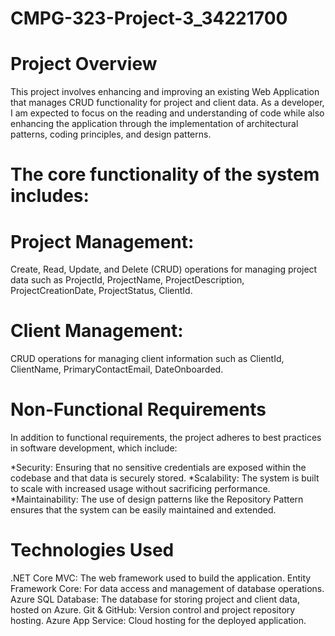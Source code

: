 # CMPG-323-Project-3_34221700

# Project Overview
This project involves enhancing and improving an existing Web Application that manages CRUD functionality for project and client data. As a developer, I am  expected to focus on the reading and understanding of code while also enhancing the application through the implementation of architectural patterns, coding principles, and design patterns.

# The core functionality of the system includes:

# Project Management:
Create, Read, Update, and Delete (CRUD) operations for managing project data such as ProjectId, ProjectName, ProjectDescription, ProjectCreationDate, ProjectStatus, ClientId.
# Client Management:
CRUD operations for managing client information such as ClientId, ClientName, PrimaryContactEmail, DateOnboarded.

# Non-Functional Requirements
In addition to functional requirements, the project adheres to best practices in software development, which include:

*Security: Ensuring that no sensitive credentials are exposed within the codebase and that data is securely stored.
*Scalability: The system is built to scale with increased usage without sacrificing performance.
*Maintainability: The use of design patterns like the Repository Pattern ensures that the system can be easily maintained and extended.

# Technologies Used
.NET Core MVC: The web framework used to build the application.
Entity Framework Core: For data access and management of database operations.
Azure SQL Database: The database for storing project and client data, hosted on Azure.
Git & GitHub: Version control and project repository hosting.
Azure App Service: Cloud hosting for the deployed application.
